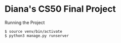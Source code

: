 # Diana's CS50 Final Project

Running the Project
```
$ source venv/bin/activate
$ python3 manage.py runserver
```